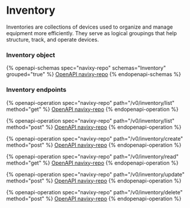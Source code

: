 # Inventory

Inventories are collections of devices used to organize and manage equipment more efficiently. They serve as logical groupings that help structure, track, and operate devices.

### Inventory object

{% openapi-schemas spec="navixy-repo" schemas="Inventory" grouped="true" %}
[OpenAPI navixy-repo](https://raw.githubusercontent.com/SquareGPS/navixy-api/refs/heads/navixy-repo/docs/navixy-repository-api/resources/navixy-repo-api-specification.yaml)
{% endopenapi-schemas %}

### Inventory endpoints

{% openapi-operation spec="navixy-repo" path="/v0/inventory/list" method="get" %}
[OpenAPI navixy-repo](https://raw.githubusercontent.com/SquareGPS/navixy-api/refs/heads/navixy-repo/docs/navixy-repository-api/resources/navixy-repo-api-specification.yaml)
{% endopenapi-operation %}

{% openapi-operation spec="navixy-repo" path="/v0/inventory/list" method="post" %}
[OpenAPI navixy-repo](https://raw.githubusercontent.com/SquareGPS/navixy-api/refs/heads/navixy-repo/docs/navixy-repository-api/resources/navixy-repo-api-specification.yaml)
{% endopenapi-operation %}

{% openapi-operation spec="navixy-repo" path="/v0/inventory/create" method="post" %}
[OpenAPI navixy-repo](https://raw.githubusercontent.com/SquareGPS/navixy-api/refs/heads/navixy-repo/docs/navixy-repository-api/resources/navixy-repo-api-specification.yaml)
{% endopenapi-operation %}

{% openapi-operation spec="navixy-repo" path="/v0/inventory/read" method="get" %}
[OpenAPI navixy-repo](https://raw.githubusercontent.com/SquareGPS/navixy-api/refs/heads/navixy-repo/docs/navixy-repository-api/resources/navixy-repo-api-specification.yaml)
{% endopenapi-operation %}

{% openapi-operation spec="navixy-repo" path="/v0/inventory/update" method="post" %}
[OpenAPI navixy-repo](https://raw.githubusercontent.com/SquareGPS/navixy-api/refs/heads/navixy-repo/docs/navixy-repository-api/resources/navixy-repo-api-specification.yaml)
{% endopenapi-operation %}

{% openapi-operation spec="navixy-repo" path="/v0/inventory/delete" method="post" %}
[OpenAPI navixy-repo](https://raw.githubusercontent.com/SquareGPS/navixy-api/refs/heads/navixy-repo/docs/navixy-repository-api/resources/navixy-repo-api-specification.yaml)
{% endopenapi-operation %}

